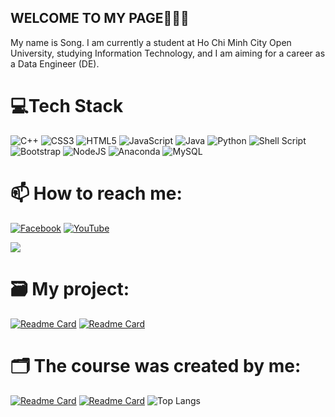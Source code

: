 ## WELCOME TO MY PAGE👋👋👋
My name is Song. I am currently a student at Ho Chi Minh City Open University, studying Information Technology, and I am aiming for a career as a Data Engineer (DE).

# 💻Tech Stack
![C++](https://img.shields.io/badge/c++-%2300599C.svg?style=flat-square&logo=c%2B%2B&logoColor=white) ![CSS3](https://img.shields.io/badge/css3-%231572B6.svg?style=flat-square&logo=css3&logoColor=white) ![HTML5](https://img.shields.io/badge/html5-%23E34F26.svg?style=flat-square&logo=html5&logoColor=white) ![JavaScript](https://img.shields.io/badge/javascript-%23323330.svg?style=flat-square&logo=javascript&logoColor=%23F7DF1E) ![Java](https://img.shields.io/badge/java-%23ED8B00.svg?style=flat-square&logo=java&logoColor=white) ![Python](https://img.shields.io/badge/python-3670A0?style=flat-square&logo=python&logoColor=ffdd54) ![Shell Script](https://img.shields.io/badge/shell_script-%23121011.svg?style=flat-square&logo=gnu-bash&logoColor=white) ![Bootstrap](https://img.shields.io/badge/bootstrap-%23563D7C.svg?style=flat-square&logo=bootstrap&logoColor=white) ![NodeJS](https://img.shields.io/badge/node.js-6DA55F?style=flat-square&logo=node.js&logoColor=white) ![Anaconda](https://img.shields.io/badge/Anaconda-%2344A833.svg?style=flat-square&logo=anaconda&logoColor=white) ![MySQL](https://img.shields.io/badge/mysql-%2300f.svg?style=flat-square&logo=mysql&logoColor=white)

# 📫 How to reach me:
[![Facebook](https://img.shields.io/badge/Facebook-%231877F2.svg?logo=Facebook&logoColor=white)](https://facebook.com/https://www.facebook.com/profile.php?id=100069319509289&mibextid=ZbWKwL)
[![YouTube](https://img.shields.io/badge/YouTube-%23FF0000.svg?logo=YouTube&logoColor=white)](https://youtube.com/c/https://www.youtube.com/@SonghocIT) 

![](https://github-readme-stats.vercel.app/api?username=vansong2k5&theme=blueberry&hide_border=false&include_all_commits=false&count_private=false&hide=prs,issues,contribs)<br/>
# 🗃️ My project: 
[![Readme Card](https://github-readme-stats.vercel.app/api/pin/?username=vansong2k5&repo=Book_selling_website&theme=tokyonight)](https://github.com/vansong2k5/A-basic-web)
[![Readme Card](https://github-readme-stats.vercel.app/api/pin/?username=vansong2k5&repo=Playlist_with_Python&theme=nightowl)](https://github.com/vansong2k5/Playlist_with_Python)
# 🗂️ The course was created by me:
[![Readme Card](https://github-readme-stats.vercel.app/api/pin/?username=vansong2k5&repo=Markdown-File&theme=react)](https://github.com/vansong2k5/Markdown-File)
[![Readme Card](https://github-readme-stats.vercel.app/api/pin/?username=vansong2k5&repo=Basic-Python&theme=gotham)](https://github.com/vansong2k5/Basic-Python)
![Top Langs](https://github-readme-stats.vercel.app/api/top-langs/?username=anuraghazra&hide_progress=true)
